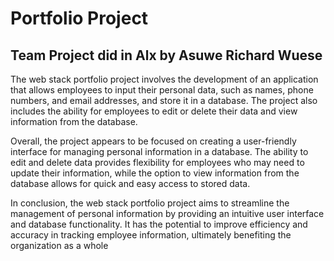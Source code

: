 # Portfolio Project

## Team Project did in Alx by Asuwe Richard Wuese

The web stack portfolio project involves the development of an application that allows employees to input their personal data, such as names, phone numbers, and email addresses, and store it in a database. The project also includes the ability for employees to edit or delete their data and view information from the database.

Overall, the project appears to be focused on creating a user-friendly interface for managing personal information in a database. The ability to edit and delete data provides flexibility for employees who may need to update their information, while the option to view information from the database allows for quick and easy access to stored data.

In conclusion, the web stack portfolio project aims to streamline the management of personal information by providing an intuitive user interface and database functionality. It has the potential to improve efficiency and accuracy in tracking employee information, ultimately benefiting the organization as a whole
